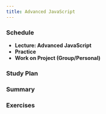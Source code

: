 ```yaml
---
title: Advanced JavaScript
---
```


### Schedule

  - **Lecture: Advanced JavaScript**
  - **Practice**
  - **Work on Project (Group/Personal)**

### Study Plan

### Summary

### Exercises
